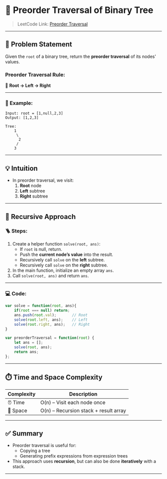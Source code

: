 
# 🌲 Preorder Traversal of Binary Tree

> LeetCode Link: [Preorder Traversal](https://leetcode.com/problems/binary-tree-preorder-traversal/)

---

## 🧠 Problem Statement

Given the `root` of a binary tree, return the **preorder traversal** of its nodes' values.

### Preorder Traversal Rule:
🔁 **Root → Left → Right**

---

### 🧪 Example:

```
Input: root = [1,null,2,3]
Output: [1,2,3]

Tree:
    1
     \
      2
     /
    3
```

---

## 💡 Intuition

- In preorder traversal, we visit:
  1. **Root** node
  2. **Left** subtree
  3. **Right** subtree

---

## 🔁 Recursive Approach

### 🪜 Steps:
1. Create a helper function `solve(root, ans)`:
   - If `root` is null, return.
   - Push the **current node’s value** into the result.
   - Recursively call `solve` on the **left** subtree.
   - Recursively call `solve` on the **right** subtree.
2. In the main function, initialize an empty array `ans`.
3. Call `solve(root, ans)` and return `ans`.

---

### 💻 Code:
```javascript
var solve = function(root, ans){
    if(root === null) return;
    ans.push(root.val);       // Root
    solve(root.left, ans);    // Left
    solve(root.right, ans);   // Right
}

var preorderTraversal = function(root) {
    let ans = [];
    solve(root, ans);
    return ans;
};
```

---

## ⏱️ Time and Space Complexity

| Complexity | Description                        |
|------------|------------------------------------|
| ⏰ Time     | O(n) – Visit each node once        |
| 🧠 Space    | O(n) – Recursion stack + result array |

---

## ✅ Summary

- Preorder traversal is useful for:
  - Copying a tree
  - Generating prefix expressions from expression trees
- This approach uses **recursion**, but can also be done **iteratively** with a stack.

---